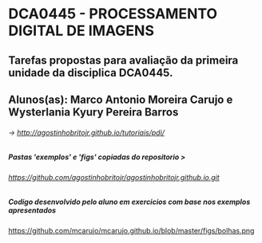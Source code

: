 # DCA0445 - PROCESSAMENTO DIGITAL DE IMAGENS
## Tarefas propostas para avaliação da primeira unidade da disciplica DCA0445.
## Alunos(as): Marco Antonio Moreira Carujo e Wysterlania Kyury Pereira Barros
###### -> http://agostinhobritojr.github.io/tutoriais/pdi/
##### Pastas 'exemplos' e 'figs' copiadas do repositorio > 
###### https://github.com/agostinhobritojr/agostinhobritojr.github.io.git
##### Codigo desenvolvido pelo aluno em exercicios com base nos exemplos apresentados


https://github.com/mcarujo/mcarujo.github.io/blob/master/figs/bolhas.png

